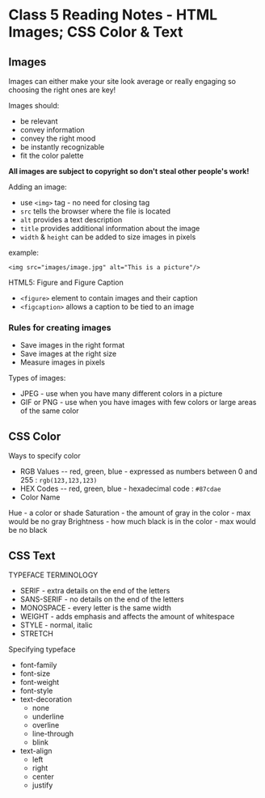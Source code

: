 # Class 5 Reading Notes - HTML Images; CSS Color & Text

## Images

Images can either make your site look average or really engaging so choosing the right ones are key!


Images should:
- be relevant
- convey information
- convey the right mood
- be instantly recognizable
- fit the color palette

**All images are subject to copyright so don't steal other people's work!**

Adding an image:
- use `<img>` tag - no need for closing tag
- `src` tells the browser where the file is located
- `alt` provides a text description
- `title` provides additional information about the image
- `width` & `height` can be added to size images in pixels

example:

`<img src="images/image.jpg" alt="This is a picture"/>`


HTML5: Figure and Figure Caption

- `<figure>` element to contain images and their caption
- `<figcaption>` allows a caption to be tied to an image


### Rules for creating images

- Save images in the right format
- Save images at the right size
- Measure images in pixels


Types of images:
- JPEG - use when you have many different colors in a picture
- GIF or PNG - use when you have images with few colors or large areas of the same color


## CSS Color

Ways to specify color
- RGB Values -- red, green, blue - expressed as numbers between 0 and 255 : `rgb(123,123,123)`
- HEX Codes -- red, green, blue - hexadecimal code : `#87cdae`
- Color Name 


Hue - a color or shade
Saturation - the amount of gray in the color - max would be no gray
Brightness - how much black is in the color - max would be no black


## CSS Text 

TYPEFACE TERMINOLOGY
- SERIF - extra details on the end of the letters
- SANS-SERIF - no details on the end of the letters
- MONOSPACE - every letter is the same width
- WEIGHT - adds emphasis and affects the amount of whitespace
- STYLE - normal, italic
- STRETCH


Specifying typeface
- font-family
- font-size
- font-weight
- font-style
- text-decoration
  - none
  - underline
  - overline
  - line-through
  - blink
- text-align
  - left
  - right
  - center
  - justify
